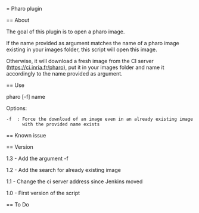 = Pharo plugin

== About

The goal of this plugin is to open a pharo image.

If the name provided as argument matches the name of a pharo image existing in your images folder, 
this script will open this image.

Otherwise, it will download a fresh image from the CI server (https://ci.inria.fr/pharo), 
put it in your images folder and name it accordingly to the name provided as argument.

== Use

pharo [-f] name

Options:

	-f	: Force the download of an image even in an already existing image 
		  with the provided name exists

== Known issue

== Version

1.3
    - Add the argument -f

1.2
    - Add the search for already existing image

1.1
    - Change the ci server address since Jenkins moved

1.0
    - First version of the script

== To Do
